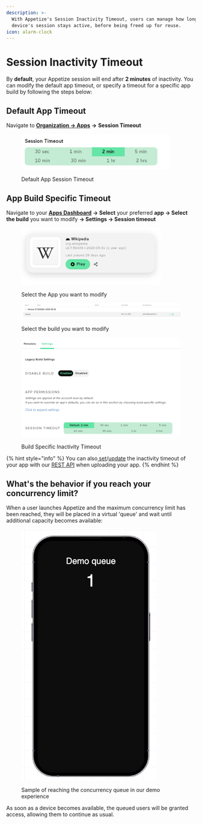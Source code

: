 ```yaml
---
description: >-
  With Appetize's Session Inactivity Timeout, users can manage how long their
  device's session stays active, before being freed up for reuse.
icon: alarm-clock
---
```


# Session Inactivity Timeout

By **default**, your Appetize session will end after **2 minutes** of inactivity. You can modify the default app timeout, or specify a timeout for a specific app build by following the steps below:

## Default App Timeout

Navigate to [**Organization -> Apps**](https://appetize.io/organization/apps) **->** **Session Timeout**

<figure><img src="../.gitbook/assets/image (53).png" alt="" width="395"><figcaption><p>Default App Session Timeout</p></figcaption></figure>

## App Build Specific Timeout

Navigate to your [**Apps Dashboard**](https://appetize.io/apps) **-> Select** your preferred **app -> Select the build** you want to modify **-> Settings ->  Session timeout**

<figure><img src="../.gitbook/assets/image (43).png" alt="" width="372"><figcaption><p>Select the App you want to modify</p></figcaption></figure>

<figure><img src="../.gitbook/assets/image (44).png" alt=""><figcaption><p>Select the build you want to modify</p></figcaption></figure>

<figure><img src="../.gitbook/assets/image (45).png" alt=""><figcaption><p>Build Specific Inactivity Timeout</p></figcaption></figure>



{% hint style="info" %}
You can also[ set](../rest-api/create-new-app.md)/[update](../rest-api/update-existing-app.md) the inactivity timeout of your app with our [REST API](broken-reference) when uploading your app.
{% endhint %}

## What's the behavior if you reach your concurrency limit?

When a user launches Appetize and the maximum concurrency limit has been reached, they will be placed in a virtual 'queue' and wait until additional capacity becomes available:

<figure><img src="../.gitbook/assets/image (3).png" alt="" width="360"><figcaption><p>Sample of reaching the concurrency queue in our demo experience</p></figcaption></figure>

As soon as a device becomes available, the queued users will be granted access, allowing them to continue as usual.

